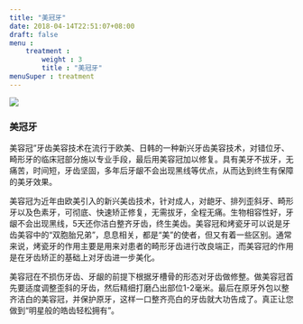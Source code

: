 ```yaml
---
title: "美冠牙"
date: 2018-04-14T22:51:07+08:00
draft: false
menu :
    treatment : 
        weight : 3
        title : "美冠牙"
menuSuper : treatment
---
```


![](/img/mgy.jpg)

### 美冠牙

美容冠”牙齿美容技术在流行于欧美、日韩的一种新兴牙齿美容技术，对错位牙、畸形牙的临床冠部分施以专业手段，最后用美容冠加以修复。具有美牙不拔牙，无痛苦，时间短，牙齿坚固，多年后牙龈不会出现黑线等优点，从而达到终生有保障的美牙效果。

美容冠为近年由欧美引入的新兴美齿技术，针对成人，对龅牙、排列歪斜牙、畸形牙以及色素牙，可彻底、快速矫正修复，无需拔牙，全程无痛。生物相容性好，牙龈不会出现黑线，5天还你洁白整齐牙齿，终生美齿。美容冠和烤瓷牙可以说是牙齿美容中的“双胞胎兄弟”，息息相关，都是“美”的使者，但又有着一些区别。通常来说，烤瓷牙的作用主要是用来对患者的畸形牙齿进行改良端正，而美容冠的作用是在牙齿矫正的基础上对牙齿进一步美化。

美容冠在不损伤牙齿、牙龈的前提下根据牙槽骨的形态对牙齿做修整。做美容冠首先要适度调整歪斜的牙齿，然后精细打磨凸出部位1-2毫米。最后在原牙外包以整齐洁白的美容冠，并保护原牙，这样一口整齐亮白的牙齿就大功告成了。真正让您做到“明星般的皓齿轻松拥有”。